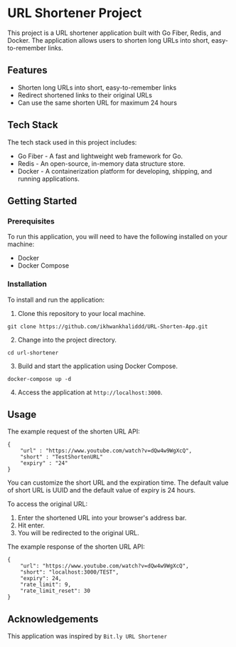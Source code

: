 # URL Shortener Project

This project is a URL shortener application built with Go Fiber, Redis, and Docker. The application allows users to shorten long URLs into short, easy-to-remember links.

## Features

- Shorten long URLs into short, easy-to-remember links
- Redirect shortened links to their original URLs
- Can use the same shorten URL for maximum 24 hours

## Tech Stack

The tech stack used in this project includes:

- Go Fiber - A fast and lightweight web framework for Go.
- Redis - An open-source, in-memory data structure store.
- Docker - A containerization platform for developing, shipping, and running applications.

## Getting Started

### Prerequisites

To run this application, you will need to have the following installed on your machine:

- Docker
- Docker Compose

### Installation

To install and run the application:

1. Clone this repository to your local machine.

```
git clone https://github.com/ikhwankhaliddd/URL-Shorten-App.git
```


2. Change into the project directory.

```
cd url-shortener
```
 
3. Build and start the application using Docker Compose.
```
docker-compose up -d
```


4. Access the application at `http://localhost:3000`.

## Usage

The example request of the shorten URL API:

```
{
    "url" : "https://www.youtube.com/watch?v=dQw4w9WgXcQ",
    "short" : "TestShortenURL"
    "expiry" : "24"
}
```

You can customize the short URL and the expiration time. The default value of short URL is UUID and the default value of expiry is 24 hours.

To access the original URL:

1. Enter the shortened URL into your browser's address bar.
2. Hit enter.
3. You will be redirected to the original URL.

The example response of the shorten URL API:

```
{
    "url": "https://www.youtube.com/watch?v=dQw4w9WgXcQ",
    "short": "localhost:3000/TEST",
    "expiry": 24,
    "rate_limit": 9,
    "rate_limit_reset": 30
}
```

## Acknowledgements

This application was inspired by `Bit.ly URL Shortener`

